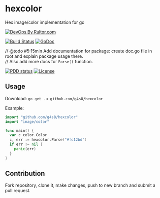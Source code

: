 # hexcolor
Hex image/color implementation for go

[![DevOps By Rultor.com](http://www.rultor.com/b/g4s8/hexcolor)](http://www.rultor.com/p/g4s8/hexcolor)

[![Build Status](https://img.shields.io/travis/g4s8/hexcolor.svg?style=flat-square)](https://travis-ci.org/g4s8/hexcolor)
[![GoDoc](https://godoc.org/github.com/g4s8/hexcolor?status.svg)](https://godoc.org/github.com/g4s8/hexcolor)

// @todo #5:15min Add documentation for package: create doc.go file in root and explain package usage there.<br/>
//  Also add more docs for `Parse()` function.

[![PDD status](http://www.0pdd.com/svg?name=g4s8/hexcolor)](http://www.0pdd.com/p?name=g4s8/hexcolor)
[![License](https://img.shields.io/github/license/g4s8/hexcolor.svg?style=flat-square)](https://github.com/g4s8/hexcolor/blob/master/LICENSE)

## Usage

Download: `go get -u github.com/g4s8/hexcolor`

Example:
```go
import "github.com/g4s8/hexcolor"
import "image/color"

func main() {
  var c color.Color
  c, err := hexcolor.Parse("#fc12bd")
  if err != nil {
    panic(err)
  }
}
```

## Contribution
Fork repository, clone it, make changes,
push to new branch and submit a pull request.



